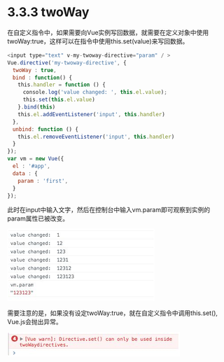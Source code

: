 <!--
 * @Author: zhanglingdi
 * @Date: 2019-12-04 09:27:31
 * @Email: 980583728@qq.com
 * @Company: Sinovatio
 * @version: v0.0.1
 * @LastEditors: zhanglingdi
 * @LastEditTime: 2019-12-04 09:40:00
 * @Description: test
 -->
# 3.3.3 twoWay

在自定义指令中，如果需要向Vue实例写回数据，就需要在定义对象中使用twoWay:true，这样可以在指令中使用this.set(value)来写回数据。

```javascript
<input type="text" v-my-twoway-directive="param" / >
Vue.directive('my-twoway-directive', {
　twoWay : true,
　bind : function() {
　　this.handler = function () {
　　　console.log('value changed: ', this.el.value);
　　　this.set(this.el.value)
　　}.bind(this)
　　this.el.addEventListener('input', this.handler)
　},
　unbind: function () {
　　this.el.removeEventListener('input', this.handler)
　}
});
var vm = new Vue({
　el : '#app',
　data : {
　　param : 'first',
　}
});
```
此时在input中输入文字，然后在控制台中输入vm.param即可观察到实例的param属性已被改变。

![image11](../../images/image11.png)

需要注意的是，如果没有设定twoWay:true，就在自定义指令中调用this.set(), Vue.js会抛出异常。

![image12](../../images/image12.png)

